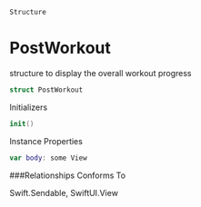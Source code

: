 `Structure`
# PostWorkout
structure to display the overall workout progress
```swift
struct PostWorkout
```

Initializers

```swift
init()
```
Instance Properties
```swift
var body: some View
```



###Relationships
Conforms To

Swift.Sendable,
SwiftUI.View
